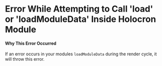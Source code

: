 # Error While Attempting to Call 'load' or 'loadModuleData' Inside Holocron Module

#### Why This Error Occurred

If an error occurs in your modules `loadModuleData` during the render cycle, it will throw this error.
